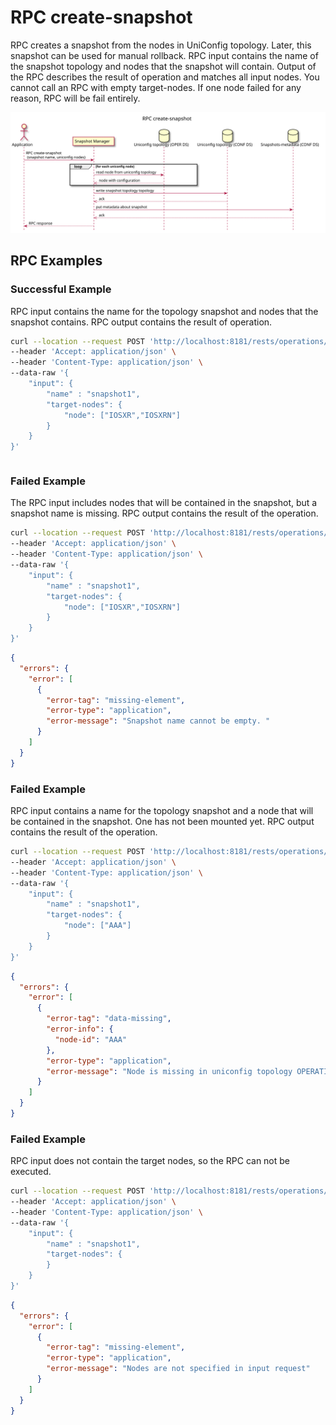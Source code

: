 # RPC create-snapshot

RPC creates a snapshot from the nodes in UniConfig topology. Later, this
snapshot can be used for manual rollback. RPC input contains the name of
the snapshot topology and nodes that the snapshot will contain. Output
of the RPC describes the result of operation and matches all input
nodes. You cannot call an RPC with empty target-nodes. If one node
failed for any reason, RPC will be fail entirely.

![RPC create-snapshot](RPC_create-snapshot-RPC_create_snapshot.svg)

## RPC Examples

### Successful Example

RPC input contains the name for the topology snapshot and nodes that the
snapshot contains. RPC output contains the result of operation.

```bash RPC Request
curl --location --request POST 'http://localhost:8181/rests/operations/snapshot-manager:create-snapshot' \
--header 'Accept: application/json' \
--header 'Content-Type: application/json' \
--data-raw '{
    "input": {
        "name" : "snapshot1",
        "target-nodes": {
            "node": ["IOSXR","IOSXRN"]
        }
    }
}'
```

```RPC Response, Status: 204
```

### Failed Example

The RPC input includes nodes that will be contained in the snapshot, but
a snapshot name is missing. RPC output contains the result of the
operation.

```bash RPC Request
curl --location --request POST 'http://localhost:8181/rests/operations/snapshot-manager:create-snapshot' \
--header 'Accept: application/json' \
--header 'Content-Type: application/json' \
--data-raw '{
    "input": {
        "name" : "snapshot1",
        "target-nodes": {
            "node": ["IOSXR","IOSXRN"]
        }
    }
}'
```

```json RPC Response, Status: 400
{
  "errors": {
    "error": [
      {
        "error-tag": "missing-element",
        "error-type": "application",
        "error-message": "Snapshot name cannot be empty. "
      }
    ]
  }
}
```

### Failed Example

RPC input contains a name for the topology snapshot and a node that will
be contained in the snapshot. One has not been mounted yet. RPC output
contains the result of the operation.

```bash RPC Request
curl --location --request POST 'http://localhost:8181/rests/operations/snapshot-manager:create-snapshot' \
--header 'Accept: application/json' \
--header 'Content-Type: application/json' \
--data-raw '{
    "input": {
        "name" : "snapshot1",
        "target-nodes": {
            "node": ["AAA"]
        }
    }
}'
```

```json RPC Response, Status: 404
{
  "errors": {
    "error": [
      {
        "error-tag": "data-missing",
        "error-info": {
          "node-id": "AAA"
        },
        "error-type": "application",
        "error-message": "Node is missing in uniconfig topology OPERATIONAL datastore."
      }
    ]
  }
}
```

### Failed Example

RPC input does not contain the target nodes, so the RPC can not be executed.

```bash RPC Request
curl --location --request POST 'http://localhost:8181/rests/operations/snapshot-manager:create-snapshot' \
--header 'Accept: application/json' \
--header 'Content-Type: application/json' \
--data-raw '{
    "input": {
        "name" : "snapshot1",
        "target-nodes": {
        }
    }
}'
```

```json RPC Response, Status: 400
{
  "errors": {
    "error": [
      {
        "error-tag": "missing-element",
        "error-type": "application",
        "error-message": "Nodes are not specified in input request"
      }
    ]
  }
}
```

